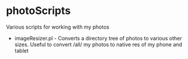 photoScripts
============

Various scripts for working with my photos

* imageResizer.pl - Converts a directory tree of photos to various other sizes. 
                    Useful to convert /all/ my photos to native res of my phone and tablet
